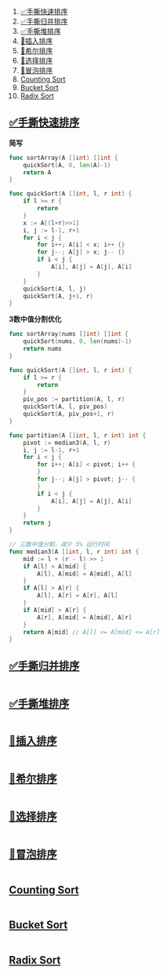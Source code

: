 
1. [✅手撕快速排序](#手撕快速排序)
2. [✅手撕归并排序](#手撕归并排序)
3. [✅手撕堆排序](#手撕堆排序)
4. [📝插入排序](#插入排序)
5. [📝希尔排序](#希尔排序)
6. [📝选择排序](#选择排序)
7. [📝冒泡排序](#冒泡排序)
8. [Counting Sort](#counting-sort)
9. [Bucket Sort](#bucket-sort)
10. [Radix Sort](#radix-sort)


## [✅手撕快速排序](https://leetcode-cn.com/problems/sort-an-tmparray/)

**简写**

``` go
func sortArray(A []int) []int {
	quickSort(A, 0, len(A)-1)
	return A
}

func quickSort(A []int, l, r int) {
	if l >= r {
		return
	}
	x := A[(l+r)>>1]
	i, j := l-1, r+1
	for i < j {
		for i++; A[i] < x; i++ {}
		for j--; A[j] > x; j-- {}
		if i < j {
			A[i], A[j] = A[j], A[i]
		}
	}
	quickSort(A, l, j)
	quickSort(A, j+1, r)
}
```

**3数中值分割优化**

``` go
func sortArray(nums []int) []int {
	quickSort(nums, 0, len(nums)-1)
	return nums
}

func quickSort(A []int, l, r int) {
	if l >= r {
		return
	}
	piv_pos := partition(A, l, r)
	quickSort(A, l, piv_pos)
	quickSort(A, piv_pos+1, r)
}

func partition(A []int, l, r int) int {
	pivot := median3(A, l, r)
	i, j := l-1, r+1
	for i < j {
		for i++; A[i] < pivot; i++ {
		}
		for j--; A[j] > pivot; j-- {
		}
		if i < j {
			A[i], A[j] = A[j], A[i]
		}
	}
	return j
}

// 三数中值分割，减少 5% 运行时间
func median3(A []int, l, r int) int {
	mid := l + (r - l) >> 1
	if A[l] > A[mid] {
		A[l], A[mid] = A[mid], A[l]
	}
	if A[l] > A[r] {
		A[l], A[r] = A[r], A[l]
	}
	if A[mid] > A[r] {
		A[r], A[mid] = A[mid], A[r]
	}
	return A[mid] // A[l] <= A[mid] <= A[r]
}
```



## [✅手撕归并排序](https://leetcode.cn/problems/sort-an-tmparray/)

``` go

```


## [✅手撕堆排序](https://leetcode-cn.com/problems/sort-an-tmparray/)



``` go

```

## [📝插入排序](https://leetcode-cn.com/problems/sort-an-tmparray/)


``` go

```

## [📝希尔排序](https://leetcode-cn.com/problems/sort-an-tmparray/)

``` go

```

## [📝选择排序](https://leetcode-cn.com/problems/sort-an-tmparray/)

``` go

```


## [📝冒泡排序](https://leetcode-cn.com/problems/sort-an-tmparray/)

``` go

```

## [Counting Sort](https://www.hackerearth.com/practice/algorithms/sorting/counting-sort/tutorial/)

``` go

```


## [Bucket Sort](https://www.hackerearth.com/practice/algorithms/sorting/bucket-sort/tutorial/)

``` go

```

## [Radix Sort](https://www.hackerearth.com/practice/algorithms/sorting/radix-sort/tutorial/)


``` go

```